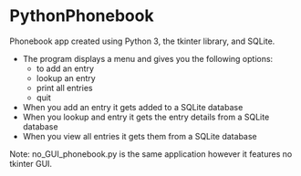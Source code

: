 # PythonPhonebook

Phonebook app created using Python 3, the tkinter library, and SQLite.

- The program displays a menu and gives you the following options:
   * to add an entry
   * lookup an entry
   * print all entries
   * quit
- When you add an entry it gets added to a SQLite database
- When you lookup and entry it gets the entry details from a SQLite database
- When you view all entries it gets them from a SQLite database


Note: no_GUI_phonebook.py is the same application however it features no tkinter GUI.
